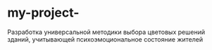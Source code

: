 # my-project-
Разработка универсальной методики выбора цветовых решений зданий, учитывающей психоэмоциональное состояние жителей
